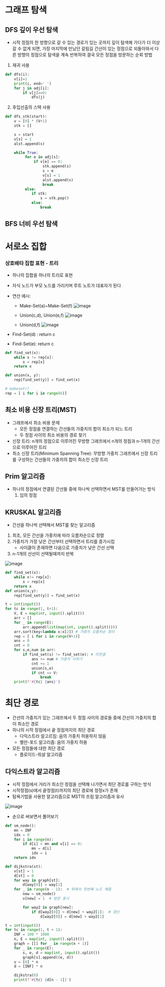 # 그래프 탐색

## DFS 깊이 우선 탐색
- 시작 정점의 한 방향으로 갈 수 있는 경로가 있는 곳까지 깊이 탐색해 가다가 더 이상 갈 수 없게 되면, 가장 마지막에 만났던 갈림길 간선이 있는 정점으로 되돌아와서 다른 방향의 정점으로 탐색을 계속 반복하여 결국 모든 정점을 방문하는 순회 방법
1.  재귀 사용
```python
def dfs(i):
    v[i]=1
    print(i, end=' ')
    for j in adj[i]:
        if v[j]==0:
            dfs(j)
```
2. 후입선출의 스택 사용
```python
def dfs_stk(start):
    v = [0] * (V+1)
    stk = []

    s = start
    v[s] = 1
    alst.append(s)

    while True:
         for e in adj[s]:
             if v[e] == 0:
                 stk.append(s)
                 s = e
                 v[s] = 1
                 alst.append(s)
                 break
         else:
            if stk:
                s = stk.pop()
            else:
                break
```

## BFS 너비 우선 탐색



# 서로소 집합
### 상호배타 집합 표현 - 트리
- 하나의 집합을 하나의 트리로 표현
- 자식 노드가 부모 노드를 가리키며 루트 노트가 대표자가 된다
- 연산 예시:
  - Make-Set(a)~Make-Set(f)
  ![image](https://user-images.githubusercontent.com/122726684/229653469-6e6b4fed-4c98-4caf-b6bd-7da13cd45aa5.png)

  - Union(c,d), Union(e,f)
  ![image](https://user-images.githubusercontent.com/122726684/229653510-2edfc08e-c76b-4233-a3e8-9de369380963.png)

  - Union(d,f)
 ![image](https://user-images.githubusercontent.com/122726684/229653746-fc255645-4a6d-4881-b708-251ac042dd96.png)

- Find-Set(d) : return c
- Find-Set(e): return c

```python
def find_set(x):
    while x != rep[x]:
        x = rep[x]
    return x

def union(x, y):
    rep[find_set(y)] = find_set(x)

# makeset()
rep = [ i for i in range(6)]
```

## 최소 비용 신장 트리(MST)
- 그래프에서 최소 비용 문제
  - 모든 정점을 연결하는 간선들의 가중치의 합이 최소가 되느 트리
  - 두 정점 사이의 최소 비용의 경로 찾기
- 신장 트리: n개의 정점으로 이루어진 무방향 그래프에서 n개의 정점과 n-1개의 간선으로 이루어진 트리
- 최소 신장 트리(Minimum Spanning Tree): 무방향 가중치 그래프에서 신장 트리를 구성하는 간선들의 가중치의 합이 최소인 신장 트리

## Prim 알고리즘
- 하나의 정점에서 연결된 간선들 중에 하나씩 선택하면서 MST를 만들어가는 방식
  1. 임의 정점

## KRUSKAL 알고리즘
- 간선을 하나씩 선택해서 MST를 찾는 알고리즘
1. 최초, 모든 간선을 가중치에 따라 오름차순으로 정렬
2. 가중치가 가장 낮은 간선부터 선택하면서 트리를 증가시킴
    - 사이클이 존재하면 다음으로 가중치가 낮은 간선 선택
3. n-1개의 산선이 선택될때까지 반복

![image](https://user-images.githubusercontent.com/122726684/229658307-33f54c94-07f4-475d-9f9e-848c180e5643.png)

```python
def find_set(x):
    while x!= rep[x]:
        x = rep[x]
    return x
def union(x,y):
    rep[find_set(y)] = find_set(x)

t = int(input())
for tc in range(1, t+1):
    V, E = map(int, input().split())
    arr = []
    for _ in range(E):
        arr.append(list(map(int, input().split())))
    arr.sort(key=lambda x:x[2]) # 가중치 오름차순 정리
    rep = [ i for i in range(V+1)]
    ans = 0
    cnt = 0
    for s,e,num in arr:
        if find_set(s) != find_set(e): # 미연결
            ans += num # 가중치 더하기
            cnt += 1
            union(s,e)
            if cnt == V:
                break
    print(f'#{tc} {ans}')
```

# 최단 경로
- 간선의 가중치가 있는 그래프에서 두 정점 사이의 경로들 중에 간선의 가중치의 합이 최소인 경로
- 하나의 시작 장점에서 끝 정점까지의 최단 경로
  - 다익스트라 알고르짐: 음의 가중치 허용하지 않음
  - 벨만-포드 알고리즘: 음의 가중치 허용
- 모든 정점들에 대한 최단 경로
  - 플로이드-워샬 알고리즘

## 다익스트라 알고리즘
- 시작 정점에서 거리가 최소인 정점을 선택해 나가면서 최단 경로를 구하는 방식
- 시작정점(s)에서 끝정점(t)까지의 최단 경로에 정정x가 존재
- 탐욕기법을 사용한 알고리즘으로 MST의 프림 알고리즘과 유사

![image](https://user-images.githubusercontent.com/122726684/229702804-2c0f6fcd-91d6-468e-bdf4-24865d34ab15.png)

- 손으로 써보면서 풀어보기
```python 
def sm_node():
    mn = INF
    idx = 0
    for i in range(n):
        if d[i] < mn and v[i] == 0:
            mn = d[i]
            idx = i
    return idx

def dijkstra(st):
    v[st] = 1
    d[st] = 0
    for way in graph[st]:
        d[way[0]] = way[1]
    for _ in range(n - 1):  # 위에서 첫번째 노드 해줌
        new = sm_node()
        v[new] = 1  # 방문 표시

        for way2 in graph[new]:
            if d[way2[0]] > d[new] + way2[1]:  # 갱신
                d[way2[0]] = d[new] + way2[1]

t = int(input())
for tc in range(1, t + 1):
    INF = 100 * 1000
    n, E = map(int, input().split())
    graph = [[] for _ in range(n + 1)]
    for _ in range(E):
        s, e, d = map(int, input().split())
        graph[s].append((e, d))
    v = [0] * n
    d = [INF] * n

    dijkstra(0)
    print(f'#{tc} {d[n - 1]}')
```